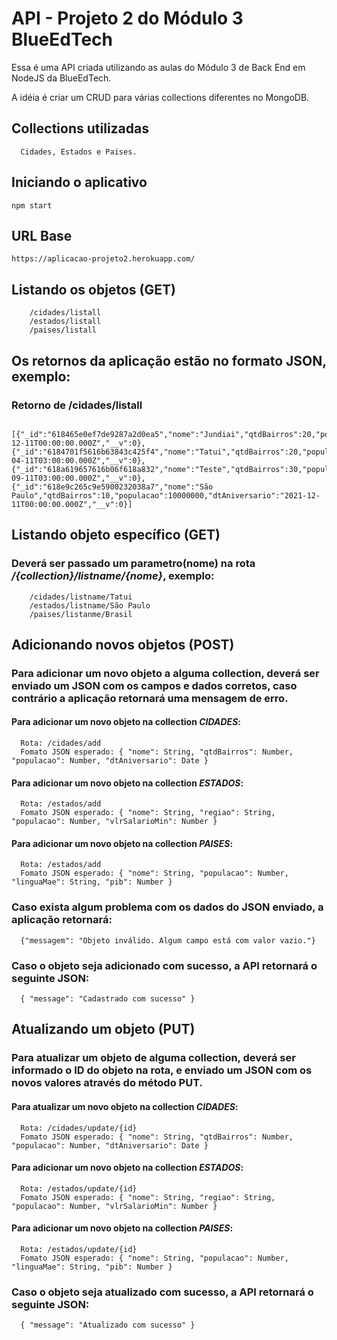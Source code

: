 # API - Projeto 2 do Módulo 3 BlueEdTech
Essa é uma API criada utilizando as aulas do Módulo 3 de Back End em NodeJS da BlueEdTech.

A idéia é criar um CRUD para várias collections diferentes no MongoDB.
## Collections utilizadas
      Cidades, Estados e Paises.
      
## Iniciando o aplicativo
    npm start

## URL Base
    https://aplicacao-projeto2.herokuapp.com/
## Listando os objetos (GET)
        /cidades/listall
        /estados/listall
        /paises/listall
## Os retornos da aplicação estão no formato JSON, exemplo:
### Retorno de /cidades/listall
        [{"_id":"618465e0ef7de9287a2d0ea5","nome":"Jundiai","qtdBairros":20,"populacao":5000000,"dtAniversario":"2021-12-11T00:00:00.000Z","__v":0},                    {"_id":"6184701f5616b63843c425f4","nome":"Tatui","qtdBairros":20,"populacao":100000,"dtAniversario":"2021-04-11T03:00:00.000Z","__v":0},  {"_id":"618a619657616b06f618a832","nome":"Teste","qtdBairros":30,"populacao":1000,"dtAniversario":"2021-09-11T03:00:00.000Z","__v":0},{"_id":"618e9c265c9e5900232038a7","nome":"São Paulo","qtdBairros":10,"populacao":10000000,"dtAniversario":"2021-12-11T00:00:00.000Z","__v":0}]
        
 ## Listando objeto específico (GET)
 ### Deverá ser passado um parametro(nome) na rota */{collection}/listname/{nome}*, exemplo:
        /cidades/listname/Tatui
        /estados/listname/São Paulo
        /paises/listanme/Brasil
            
 ## Adicionando novos objetos (POST)
 ### Para adicionar um novo objeto a alguma collection, deverá ser enviado um JSON com os campos e dados corretos, caso contrário a aplicação retornará uma mensagem de erro.
 #### Para adicionar um novo objeto na collection *CIDADES*:
      Rota: /cidades/add
      Fomato JSON esperado: { "nome": String, "qtdBairros": Number, "populacao": Number, "dtAniversario": Date }
 #### Para adicionar um novo objeto na collection *ESTADOS*:
      Rota: /estados/add
      Fomato JSON esperado: { "nome": String, "regiao": String, "populacao": Number, "vlrSalarioMin": Number }
 #### Para adicionar um novo objeto na collection *PAISES*:
      Rota: /estados/add
      Fomato JSON esperado: { "nome": String, "populacao": Number, "linguaMae": String, "pib": Number }
 ### Caso exista algum problema com os dados do JSON enviado, a aplicação retornará:
      {"messagem": "Objeto inválido. Algum campo está com valor vazio."}
 ### Caso o objeto seja adicionado com sucesso, a API retornará o seguinte JSON:
      { "message": "Cadastrado com sucesso" }
      
 ## Atualizando um objeto (PUT)
 ### Para atualizar um  objeto de alguma collection, deverá ser informado o ID do objeto na rota, e enviado um JSON com os novos valores através do método PUT.

 #### Para atualizar um novo objeto na collection *CIDADES*:
      Rota: /cidades/update/{id}
      Fomato JSON esperado: { "nome": String, "qtdBairros": Number, "populacao": Number, "dtAniversario": Date }
 #### Para adicionar um novo objeto na collection *ESTADOS*:
      Rota: /estados/update/{id}
      Fomato JSON esperado: { "nome": String, "regiao": String, "populacao": Number, "vlrSalarioMin": Number }
 #### Para adicionar um novo objeto na collection *PAISES*:
      Rota: /estados/update/{id}
      Fomato JSON esperado: { "nome": String, "populacao": Number, "linguaMae": String, "pib": Number }        
 ### Caso o objeto seja atualizado com sucesso, a API retornará o seguinte JSON:
      { "message": "Atualizado com sucesso" }
     

